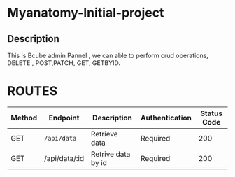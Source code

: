 # Myanatomy-Initial-project

## Description
This is Bcube admin Pannel , we can able to perform crud operations, DELETE , POST,PATCH, GET, GETBYID.


# ROUTES
| Method | Endpoint    | Description                 | Authentication | Status Code |
|--------|-------------|-----------------------------|----------------|-------------|
| GET    | `/api/data` | Retrieve data              | Required       | 200          |
| GET    |/api/data/:id| Retrive data by id          |Required        | 200         |

